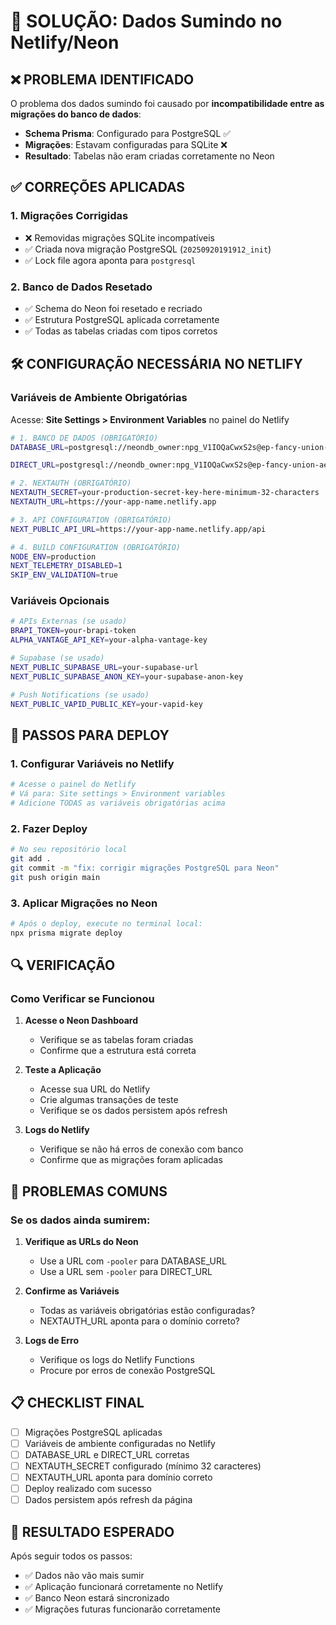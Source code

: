 # 🚨 SOLUÇÃO: Dados Sumindo no Netlify/Neon

## ❌ **PROBLEMA IDENTIFICADO**

O problema dos dados sumindo foi causado por **incompatibilidade entre as migrações do banco de dados**:

- **Schema Prisma**: Configurado para PostgreSQL ✅
- **Migrações**: Estavam configuradas para SQLite ❌
- **Resultado**: Tabelas não eram criadas corretamente no Neon

## ✅ **CORREÇÕES APLICADAS**

### 1. **Migrações Corrigidas**
- ❌ Removidas migrações SQLite incompatíveis
- ✅ Criada nova migração PostgreSQL (`20250920191912_init`)
- ✅ Lock file agora aponta para `postgresql`

### 2. **Banco de Dados Resetado**
- ✅ Schema do Neon foi resetado e recriado
- ✅ Estrutura PostgreSQL aplicada corretamente
- ✅ Todas as tabelas criadas com tipos corretos

## 🛠️ **CONFIGURAÇÃO NECESSÁRIA NO NETLIFY**

### **Variáveis de Ambiente Obrigatórias**

Acesse: **Site Settings > Environment Variables** no painel do Netlify

```bash
# 1. BANCO DE DADOS (OBRIGATÓRIO)
DATABASE_URL=postgresql://neondb_owner:npg_V1IOQaCwxS2s@ep-fancy-union-aew5w31g-pooler.c-2.us-east-2.aws.neon.tech/neondb?sslmode=require&channel_binding=require

DIRECT_URL=postgresql://neondb_owner:npg_V1IOQaCwxS2s@ep-fancy-union-aew5w31g.c-2.us-east-2.aws.neon.tech/neondb?sslmode=require&channel_binding=require

# 2. NEXTAUTH (OBRIGATÓRIO)
NEXTAUTH_SECRET=your-production-secret-key-here-minimum-32-characters
NEXTAUTH_URL=https://your-app-name.netlify.app

# 3. API CONFIGURATION (OBRIGATÓRIO)
NEXT_PUBLIC_API_URL=https://your-app-name.netlify.app/api

# 4. BUILD CONFIGURATION (OBRIGATÓRIO)
NODE_ENV=production
NEXT_TELEMETRY_DISABLED=1
SKIP_ENV_VALIDATION=true
```

### **Variáveis Opcionais**
```bash
# APIs Externas (se usado)
BRAPI_TOKEN=your-brapi-token
ALPHA_VANTAGE_API_KEY=your-alpha-vantage-key

# Supabase (se usado)
NEXT_PUBLIC_SUPABASE_URL=your-supabase-url
NEXT_PUBLIC_SUPABASE_ANON_KEY=your-supabase-anon-key

# Push Notifications (se usado)
NEXT_PUBLIC_VAPID_PUBLIC_KEY=your-vapid-key
```

## 🔧 **PASSOS PARA DEPLOY**

### 1. **Configurar Variáveis no Netlify**
```bash
# Acesse o painel do Netlify
# Vá para: Site settings > Environment variables
# Adicione TODAS as variáveis obrigatórias acima
```

### 2. **Fazer Deploy**
```bash
# No seu repositório local
git add .
git commit -m "fix: corrigir migrações PostgreSQL para Neon"
git push origin main
```

### 3. **Aplicar Migrações no Neon**
```bash
# Após o deploy, execute no terminal local:
npx prisma migrate deploy
```

## 🔍 **VERIFICAÇÃO**

### **Como Verificar se Funcionou**

1. **Acesse o Neon Dashboard**
   - Verifique se as tabelas foram criadas
   - Confirme que a estrutura está correta

2. **Teste a Aplicação**
   - Acesse sua URL do Netlify
   - Crie algumas transações de teste
   - Verifique se os dados persistem após refresh

3. **Logs do Netlify**
   - Verifique se não há erros de conexão com banco
   - Confirme que as migrações foram aplicadas

## 🚨 **PROBLEMAS COMUNS**

### **Se os dados ainda sumirem:**

1. **Verifique as URLs do Neon**
   - Use a URL com `-pooler` para DATABASE_URL
   - Use a URL sem `-pooler` para DIRECT_URL

2. **Confirme as Variáveis**
   - Todas as variáveis obrigatórias estão configuradas?
   - NEXTAUTH_URL aponta para o domínio correto?

3. **Logs de Erro**
   - Verifique os logs do Netlify Functions
   - Procure por erros de conexão PostgreSQL

## 📋 **CHECKLIST FINAL**

- [ ] Migrações PostgreSQL aplicadas
- [ ] Variáveis de ambiente configuradas no Netlify
- [ ] DATABASE_URL e DIRECT_URL corretas
- [ ] NEXTAUTH_SECRET configurado (mínimo 32 caracteres)
- [ ] NEXTAUTH_URL aponta para domínio correto
- [ ] Deploy realizado com sucesso
- [ ] Dados persistem após refresh da página

## 🎯 **RESULTADO ESPERADO**

Após seguir todos os passos:
- ✅ Dados não vão mais sumir
- ✅ Aplicação funcionará corretamente no Netlify
- ✅ Banco Neon estará sincronizado
- ✅ Migrações futuras funcionarão corretamente